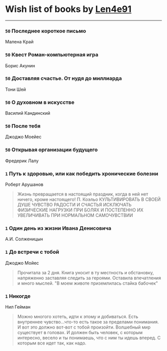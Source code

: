 # Wish list of books by [Len4e91](http://openid.yandex.ru/Len4e91/)
---

### `50` Последнее короткое письмо
Малена Край

### `50` Квест Роман-компьютерная игра
Борис Акунин

### `50` Доставляя счастье. От нудя до миллиарда
Тони Шей

### `50` О духовном в искусстве
Василий Кандинский

### `50` После тебя
Джоджо Моейес

### `50` Открывая организации будущего
Фредерик Лалу

### `1` Путь к здоровью, или как победить хронические болезни
Роберт Арушанов
> Жизнь превращается в настоящий праздник, когда в ней нет ничего, кроме настоящего!
> П. Коэльо
> КУЛЬТИВИРОВАТЬ В СВОЕЙ ДУШЕ ЧУВСТВО РАДОСТИ И СЧАСТЬЯ
> ИСКЛЮЧАТЬ ФИЗИЧЕСКИЕ НАГРУЗКИ ПРИ БОЛЯХ И ПОСТЕПЕННО ИХ УВЕЛИЧИВАТЬ ПРИ НОРМАЛЬНОМ САМОЧУВСТВИИ

### `1` Один день из жизни Ивана Денисовича
А.И. Солженицын

### `1` До встречи с тобой
Джоджо Мойес
> Прочитала за 2 дня. Книга уносит в ту местность и обстановку, напряженно заставляя следить за героями. Оставила впечатления и много мыслей. "В моем животе приземлилась стайка бабочек"

### `1` Никогде
Нил Гейман
> Можно многого хотеть, идти к этому и добиваться. Есть внутреннее чувство...что-то есть такое за пределами понимания. И вот это должно вот-вот с тобой произойти. Волшебный мир существует в головах. И должен быть человек, с которым интересно, весело и ты понимаешь, что с ним ты идешь вперед. С которым все идет так, как надо.

